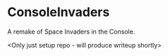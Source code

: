 # ConsoleInvaders

A remake of Space Invaders in the Console.

<Only just setup repo - will produce writeup shortly> 

